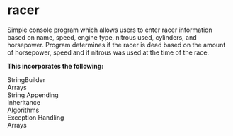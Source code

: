 # racer

<p>Simple console program which allows users to enter racer information based on name, speed, engine type, nitrous used, cylinders, and horsepower. Program determines if the racer is dead based on the amount of horsepower, speed and if nitrous was used at the time of the race.</p>

<b>This incorporates the following:</b>

StringBuilder <br>
Arrays<br>
String Appending<br>
Inheritance<br>
Algorithms<br>
Exception Handling<br>
Arrays<br>
